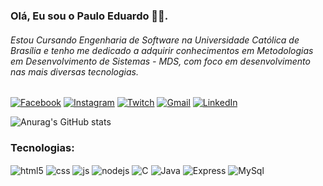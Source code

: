 ### Olá, Eu sou o Paulo Eduardo 👋🏻.
###### Estou Cursando Engenharia de Software na Universidade Católica de Brasília e  tenho me dedicado a adquirir conhecimentos em Metodologias em Desenvolvimento de Sistemas - MDS, com foco em desenvolvimento nas mais diversas tecnologias.


[![Facebook](https://img.shields.io/badge/Facebook-1877F2?style=for-the-badge&logo=facebook&logoColor=white)](https://www.facebook.com/pauloeduardogcarter)
[![Instagram](https://img.shields.io/badge/Instagram-E4405F?style=for-the-badge&logo=instagram&logoColor=white)](https://www.instagram.com/paulin_dantas)
[![Twitch](https://img.shields.io/badge/Twitch-9146FF?style=for-the-badge&logo=twitch&logoColor=white)](https://twitch.tv/dantasnx0)
[![Gmail](https://img.shields.io/badge/Gmail-D14836?style=for-the-badge&logo=gmail&logoColor=white)](pauloeduardobr124@gmail.com)
[![LinkedIn](    https://img.shields.io/badge/LinkedIn-0077B5?style=for-the-badge&logo=linkedin&logoColor=white)](https://www.linkedin.com/in/dantaspaulo20/)

![Anurag's GitHub stats](https://github-readme-stats.vercel.app/api?username=DantasNx0&show_icons=true&theme=tokyonight)

### Tecnologias:

<div style="display: inline_block">
  <img align="center" alt="html5" src="https://img.shields.io/badge/HTML5-E34F26?style=for-the-badge&logo=html5&logoColor=white" />
  <img align="center" alt="css" src="https://img.shields.io/badge/CSS3-1572B6?style=for-the-badge&logo=css3&logoColor=white" />
  <img align="center" alt="js" src="https://img.shields.io/badge/JavaScript-F7DF1E?style=for-the-badge&logo=javascript&logoColor=black" />
  <img align="center" alt="nodejs" src="https://img.shields.io/badge/Node.js-43853D?style=for-the-badge&logo=node.js&logoColor=white" />  
  <img align="center" alt="C" src="https://img.shields.io/badge/C-00599C?style=for-the-badge&logo=c&logoColor=white" />  

  <img align="center" alt="Java" src="https://img.shields.io/badge/Java-ED8B00?style=for-the-badge&logo=openjdk&logoColor=white" />  
  <img align="center" alt="Express" src="https://img.shields.io/badge/Express.js-404D59?style=for-the-badge  " />
  <img align="center" alt="MySql" src="https://img.shields.io/badge/MySQL-00000F?style=for-the-badge&logo=mysql&logoColor=white" />
</div><br/>
